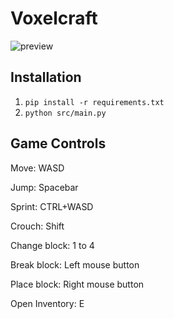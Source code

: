 # Voxelcraft

![preview](https://user-images.githubusercontent.com/69072635/114299789-e1a73a80-9ac5-11eb-8d02-6ca3dc1d2c79.png)

## Installation

1. `pip install -r requirements.txt`
2. `python src/main.py`

## Game Controls

Move: WASD

Jump: Spacebar

Sprint: CTRL+WASD

Crouch: Shift

Change block: 1 to 4

Break block: Left mouse button

Place block: Right mouse button

Open Inventory: E
